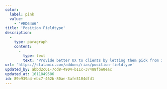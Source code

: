 ```yaml
---
color:
  label: pink
  value:
    - '#ED64A6'
title: 'Position Fieldtype'
description:
  -
    type: paragraph
    content:
      -
        type: text
        text: 'Provide better UX to clients by letting them pick from icons.'
url: 'https://statamic.com/addons/rias/position-fieldtype'
updated_by: abbd2c61-7cd8-4904-b11c-37488fbe0eac
updated_at: 1611849586
id: 89e939a4-ebc7-462b-80ae-3afe3104dfd1
---
```


